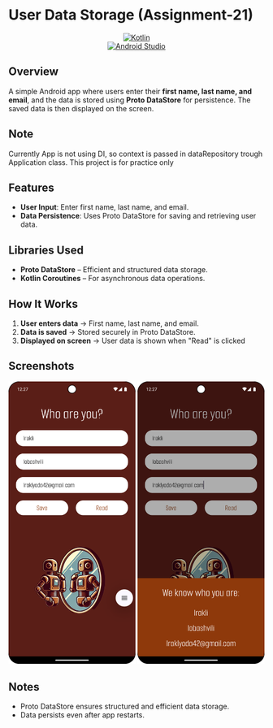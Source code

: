 # User Data Storage (Assignment-21)

<div align="center">  

[![Kotlin](https://img.shields.io/badge/Kotlin-v2.1.0-1F425F?style=flat&logo=kotlin&logoColor=white)](https://kotlinlang.org)  
[![Android Studio](https://img.shields.io/badge/Android_Studio-3DDC84?style=flat&logo=android-studio&logoColor=white)](https://developer.android.com/studio)

</div>  

## Overview

A simple Android app where users enter their **first name, last name, and email**, and the data is stored using **Proto DataStore** for persistence. The saved data is then displayed on the screen.

## Note
Currently App is not using DI, so context is passed in dataRepository trough Application class.
This project is for practice only

## Features

- **User Input**: Enter first name, last name, and email.
- **Data Persistence**: Uses Proto DataStore for saving and retrieving user data.

## Libraries Used

- **Proto DataStore** – Efficient and structured data storage.
- **Kotlin Coroutines** – For asynchronous data operations.

## How It Works

1. **User enters data** → First name, last name, and email.
2. **Data is saved** → Stored securely in Proto DataStore.
3. **Displayed on screen** → User data is shown when "Read" is clicked

## Screenshots

<p align="center">
    <img src="docs/images/screenshot_01.png" width="250" alt="User Input Screen">
    <img src="docs/images/screenshot_02.png" width="250" alt="User Data Display">
</p>  

## Notes

- Proto DataStore ensures structured and efficient data storage.
- Data persists even after app restarts.  